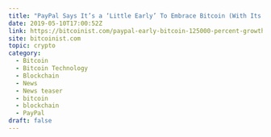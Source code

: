 ```yaml
---
title: "PayPal Says It’s a ‘Little Early’ To Embrace Bitcoin (With Its 125,000% Gains)"
date: 2019-05-10T17:00:52Z
link: https://bitcoinist.com/paypal-early-bitcoin-125000-percent-growth/?utm_medium=RSS&utm_source=hune
site: bitcoinist.com
topic: crypto
category:
  - Bitcoin
  - Bitcoin Technology
  - Blockchain
  - News
  - News teaser
  - bitcoin
  - blockchain
  - PayPal
draft: false
---
```

